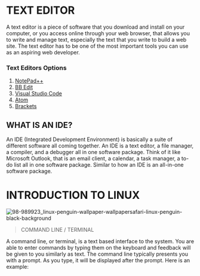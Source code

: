 # TEXT EDITOR

A text editor is a piece of software that you download and install on your computer, or you access online through your web browser, that allows you to write and manage text, especially the text that you write to build a web site. The text editor has to be one of the most important tools you can use as an aspiring web developer.

### Text Editors Options

1. [NotePad++](https://notepad-plus-plus.org/)
2. [BB Edit](https://www.barebones.com/products/bbedit/)
3. [Visual Studio Code](https://code.visualstudio.com/)
4. [Atom](https://atom.io/)
5. [Brackets](https://brackets.io/)


## WHAT IS AN IDE?

An IDE (Integrated Development Environment) is basically a suite of different software all coming together. An IDE is a text editor, a file manager, a compiler, and a debugger all in one software package. Think of it like Microsoft Outlook, that is an email client, a calendar, a task manager, a to-do list all in one software package. Similar to how an IDE is an all-in-one software package.


# INTRODUCTION TO LINUX
![98-989923_linux-penguin-wallpaper-wallpapersafari-linux-penguin-black-background](https://user-images.githubusercontent.com/103381515/163291252-6c79b66a-29bd-4ef2-9aa0-2da85b393473.jpeg)

> COMMAND LINE / TERMINAL

A command line, or terminal, is a text based interface to the system. You are able to enter commands by typing them on the keyboard and feedback will be given to you similarly as text. The command line typically presents you with a prompt. As you type, it will be displayed after the prompt. Here is an example:
